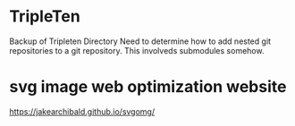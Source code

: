 # TripleTen

Backup of Tripleten Directory Need to determine how to add nested git repositories to a git repository.
This involveds submodules somehow.

# svg image web optimization website

https://jakearchibald.github.io/svgomg/
